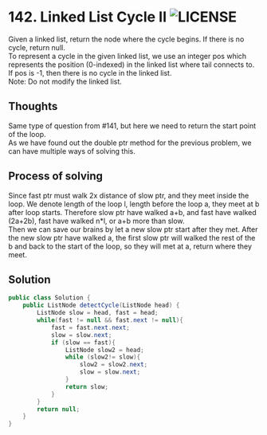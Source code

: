 # 142. Linked List Cycle II ![LICENSE](https://img.shields.io/badge/Rank-Medium-orange)
Given a linked list, return the node where the cycle begins. If there is no cycle, return null.  
To represent a cycle in the given linked list, we use an integer pos which represents the position (0-indexed) in the linked list where tail connects to. If pos is -1, then there is no cycle in the linked list.  
Note: Do not modify the linked list.  
## Thoughts
Same type of question from #141, but here we need to return the start point of the loop.  
As we have found out the double ptr method for the previous problem, we can have multiple ways of solving this.

## Process of solving
Since fast ptr must walk 2x distance of slow ptr, and they meet inside the loop. We denote length of the loop l, length before the loop a, they meet at b after loop starts. Therefore slow ptr have walked a+b, and fast have walked (2a+2b), fast have walked n\*l, or a+b more than slow.  
Then we can save our brains by let a new slow ptr start after they met. After the new slow ptr have walked a, the first slow ptr will walked the rest of the b and back to the start of the loop, so they will met at a, return where they meet.


## Solution
```java
public class Solution {
    public ListNode detectCycle(ListNode head) {
        ListNode slow = head, fast = head;
        while(fast != null && fast.next != null){
            fast = fast.next.next;
            slow = slow.next;
            if (slow == fast){
                ListNode slow2 = head;
                while (slow2!= slow){
                    slow2 = slow2.next;
                    slow = slow.next;
                }
                return slow;
            }
        }
        return null;
    }
}
```